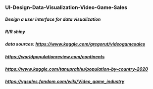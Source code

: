 ### UI-Design-Data-Visualization-Video-Game-Sales
##### Design a user interface for data visualization
##### R/R shiny
##### data sources: https://www.kaggle.com/gregorut/videogamesales
#####               https://worldpopulationreview.com/continents
#####               https://www.kaggle.com/tanuprabhu/population-by-country-2020
#####               https://vgsales.fandom.com/wiki/Video_game_industry
